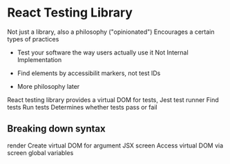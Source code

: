 # React Testing Library

Not just a library, also a philosophy ("opinionated")
Encourages a certain types of practices

- Test your software the way users actually use it
  Not Internal Implementation

- Find elements by accessibilit markers, not test IDs

- More philosophy later

React testing library provides a virtual DOM for tests,
Jest test runner
    Find tests
    Run tests
    Determines whether tests pass or fail


## Breaking down syntax

render 
Create virtual DOM for argument JSX
screen
Access virtual DOM via screen global variables

## 